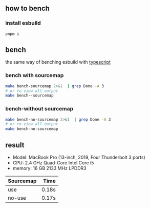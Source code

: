 ## how to bench

### install esbuild

```bash
pnpm i
```

## bench

the same way of benching esbuild with [typescript](https://esbuild.github.io/faq/#benchmark-details)

### bench with sourcemap

```bash
make bench-sourcemap 2>&1  | grep Done -A 3
# or to view all output
make bench--sourcemap
```

### bench-without sourcemap

```bash
make bench-no-sourcemap 2>&1  | grep Done -A 3
# or to view all output
make bench-no-sourcemap
```

## result

* Model: MacBook Pro (13-inch, 2019, Four Thunderbolt 3 ports)
* CPU: 2.4 GHz Quad-Core Intel Core i5
* memory: 16 GB 2133 MHz LPDDR3


| Sourcemap |    Time |
|----------|--------:|
| use      |   0.18s |
| no-use   |   0.17s |



